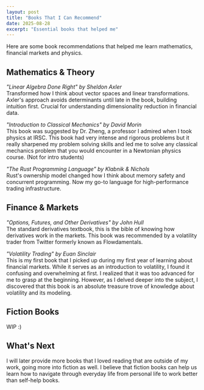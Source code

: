 ```yaml
---
layout: post
title: "Books That I Can Recommend"
date: 2025-08-28
excerpt: "Essential books that helped me"
---
```


Here are some book recommendations that helped me learn mathematics, financial markets and physics.

## Mathematics & Theory

*"Linear Algebra Done Right" by Sheldon Axler*  
Transformed how I think about vector spaces and linear transformations. Axler's approach avoids determinants until late in the book, building intuition first. Crucial for understanding dimensionality reduction in financial data.

*"Introduction to Classical Mechanics" by David Morin*  
This book was suggested by Dr. Zheng, a professor I admired when I took physics at IRSC. This book had very intense and rigorous problems but it really sharpened my problem solving skills and led me to solve any classical mechanics problem that you would encounter in a Newtonian physics course. (Not for intro students)

*"The Rust Programming Language" by Klabnik & Nichols*  
Rust's ownership model changed how I think about memory safety and concurrent programming. Now my go-to language for high-performance trading infrastructure.

## Finance & Markets

*"Options, Futures, and Other Derivatives" by John Hull*  
The standard derivatives textbook, this is the bible of knowing how derivatives work in the markets. This book was recommended by a volatility trader from Twitter formerly known as Flowdamentals.

*"Volatility Trading" by Euan Sinclair*  
This is my first book that I picked up during my first year of learning about financial markets. While it serves as an introduction to volatility, I found it confusing and overwhelming at first. I realized that it was too advanced for me to grasp at the beginning. However, as I delved deeper into the subject, I discovered that this book is an absolute treasure trove of knowledge about volatility and its modeling.

## Fiction Books 

WIP :)

## What's Next

I will later provide more books that I loved reading that are outside of my work, going more into fiction as well. I believe that fiction books can help us learn how to navigate through everyday life from personal life to work better than self-help books.
